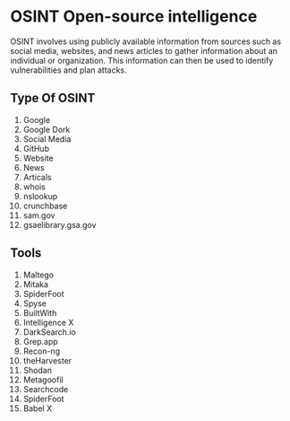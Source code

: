 # OSINT Open-source intelligence

OSINT involves using publicly available information from sources such as social media, websites, and news articles to
gather information about an individual or organization. This information can then be used to identify vulnerabilities and plan attacks.

## Type Of OSINT

1. Google 
2. Google Dork
3. Social Media
4. GitHub
5. Website
6. News
7. Articals 
8. whois
9. nslookup
10. crunchbase
11. sam.gov
12. gsaelibrary.gsa.gov

## Tools

1. Maltego
2. Mitaka
3. SpiderFoot
4. Spyse
5. BuiltWith
6. Intelligence X
7. DarkSearch.io
8. Grep.app
9. Recon-ng
10. theHarvester
11. Shodan
12. Metagoofil
13. Searchcode
14. SpiderFoot
15. Babel X
